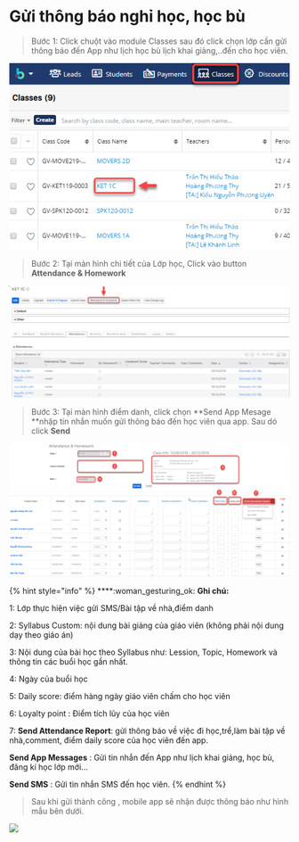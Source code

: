 # Gửi thông báo nghỉ học, học bù

> Bước 1: Click chuột vào module Classes sau đó click chọn lớp cần gửi thông báo đến App như lịch học bù lịch khai giảng,..đến cho học viên.

![](../.gitbook/assets/Guisms1.png)

> Bước 2: Tại màn hình chi tiết của Lớp học, Click vào button **Attendance & Homework**

![](../.gitbook/assets/Guisms2.png)

> Bước 3: Tại màn hình điểm danh, click chọn **Send App Mesage **nhập tin nhắn muốn gửi thông báo đến học viên qua app. Sau dó click **Send**

![](../.gitbook/assets/Guisms3.png)

{% hint style="info" %}
****:woman_gesturing_ok: **Ghi chú:**

1: Lớp thực hiện việc gửi SMS/Bài tập về nhà,điểm danh

2: Syllabus Custom: nội dung bài giảng của giáo viên (không phải nội dung dạy theo giáo án)

3: Nội dung của bài học theo Syllabus như: Lession, Topic, Homework và thông tin các buổi học gần nhất.

4: Ngày của buổi học

5: Daily score: điểm hàng ngày giáo viên chấm cho học viên

6: Loyalty point : Điểm tích lũy của học viên

7: **Send Attendance Report**: gửi thông báo về việc đi học,trể,làm bài tập về nhà,comment, điểm daily score của học viên đến app.

**Send App Messages** : Gửi tin nhắn đến App như lịch khai giảng, học bù, đăng kí học lớp mới...

**Send SMS** : Gửi tin nhắn SMS đến học viên.
{% endhint %}

> Sau khi gửi thành công , mobile app sẽ nhận được thông báo như hình mẫu bên dưới.

![](../.gitbook/assets/z2050025829813\_4b3abf07dc37c2731bb7b4325755af76.jpg)
